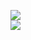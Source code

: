 [![](https://img.shields.io/badge/Made%20With-Github%20Spray-lightgrey.svg?style=for-the-badge&logo=github)](https://github.com/Annihil/github-spray#15774)  
[![](https://i.imgur.com/2DrTn0Z.gif)](https://github.com/Annihil/github-spray)